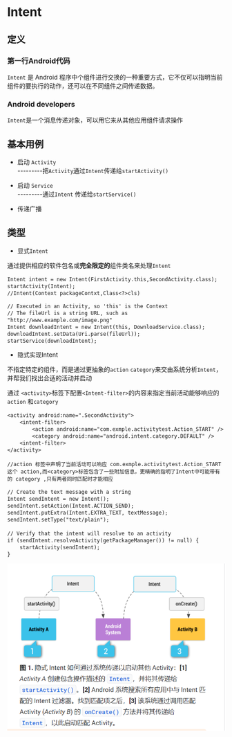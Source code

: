 # Intent

## 定义

### 第一行Android代码

`Intent` 是 Android 程序中个组件进行交换的一种重要方式，它不仅可以指明当前组件的要执行的动作，还可以在不同组件之间传递数据。

### Android developers

`Intent`是一个消息传递对象，可以用它来从其他应用组件请求操作

## 基本用例

* 启动 `Activity`    
---------把`Activity`通过`Intent`传递给`startActivity()`  

* 启动 `Service`    
---------通过`Intent` 传递给`startService()`  

* 传递广播

## 类型

* 显式`Intent`  

通过提供相应的软件包名或**完全限定的**组件类名来处理`Intent`  

```
Intent intent = new Intent(FirstActivity.this,SecondActivity.class);
startActivity(Intent);
//Intent(Context packageContxt,Class<?>cls)
```
```
// Executed in an Activity, so 'this' is the Context
// The fileUrl is a string URL, such as "http://www.example.com/image.png"
Intent downloadIntent = new Intent(this, DownloadService.class);
downloadIntent.setData(Uri.parse(fileUrl));
startService(downloadIntent);
```

* 隐式实现Intent  

不指定特定的组件，而是通过更抽象的`action` `category`来交由系统分析`Intent`，并帮我们找出合适的活动并启动  

通过 `<activity>`标签下配置`<Intent-filter>`的内容来指定当前活动能够响应的`action` 和`category`
```
<activity android:name=".SecondActivity">
    <intent-filter>
        <action android:name="com.exmple.activitytest.Action_START" />
        <category android:name="android.intent.category.DEFAULT" />
    <intent-filter>
</activity>

//action 标签中声明了当前活动可以响应 com.exmple.activitytest.Action_START 这个 action,而<category>标签包含了一些附加信息，更精确的指明了Intent中可能带有的 category ,只有两者同时匹配时才能相应
```

```
// Create the text message with a string
Intent sendIntent = new Intent();
sendIntent.setAction(Intent.ACTION_SEND);
sendIntent.putExtra(Intent.EXTRA_TEXT, textMessage);
sendIntent.setType("text/plain");

// Verify that the intent will resolve to an activity
if (sendIntent.resolveActivity(getPackageManager()) != null) {
    startActivity(sendIntent);
}
```

![Intent](Intent.png)
